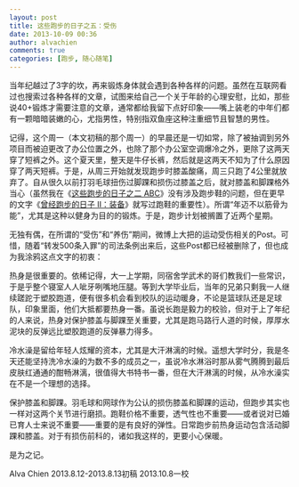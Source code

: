 ```yaml
---
layout: post
title: 这些跑步的日子之五：受伤
date: 2013-10-09 00:36
author: alvachien
comments: true
categories: [跑步, 随心随笔]
---
```

当年纪越过了3字的坎，再来锻炼身体就会遇到各种各样的问题。虽然在互联网看过也搜索过各种各样的文章，试图来给自己一个关于年龄的心理安慰，比如，那些说40+锻炼才需要注意的文章，通常都给我留下点好印象——嘴上装老的中年们都有一颗暗暗装嫩的心，尤指男性，特别指双鱼座这种注重细节且智慧的男性。

记得，这个周一（本文初稿的那个周一）的早晨还是一切如常，除了被抽调到另外项目而被迫更改了办公位置之外，也除了那个办公室空调爆冷之外，更除了这两天穿了短裤之外。这个夏天里，整天是牛仔长裤，然后就是这两天不知为了什么原因穿了两天短裤。于是，从周三开始就发现跑步时膝盖酸痛，周三只跑了4公里就放弃了。自从很久以前打羽毛球扭伤过脚踝和损伤过膝盖之后，就对膝盖和脚踝格外当心（虽然我在《<a title="这些跑步的日子之二 ABC" href="http://www.alvachien.com/alvablog/?p=1348" target="_blank">这些跑步的日子之二 ABC</a>》没有涉及跑步鞋的问题，但在更早的文字《<a title="曾经跑步的日子 II：装备" href="http://www.alvachien.com/alvablog/?p=864" target="_blank">曾经跑步的日子 II：装备</a>》就写过跑鞋的重要性）。所谓“年迈不以筋骨为能”，尤其是这种以健身为目的的锻炼。于是，跑步计划被搁置了近两个星期。

无独有偶，在所谓的“受伤”和“养伤”期间，微博上大把的运动受伤相关的Post。可惜，随着“转发500条入罪”的司法条例出来后，这些Post都已经被删除了，但也成为我涂鸦这点文字的初衷：

热身是很重要的。依稀记得，大一上学期，同宿舍学武术的哥们教我们一些常识，于是乎整个寝室人人呲牙咧嘴地压腿。等到大学毕业后，当年的兄弟只剩我一人继续蹉跎于塑胶跑道，便有很多机会看到校队的运动暖身，不论是篮球队还是足球队，印象里面，他们大抵都要热身一番。虽说长跑是毅力的校验，但对于上了年纪的人来说，热身对保护膝盖与脚踝至关重要，尤其是跑马路行人道的时候，厚厚水泥块的反弹远比塑胶跑道的反弹暴力得多。

冷水澡是留给年轻人炫耀的资本，尤其是大汗淋漓的时候。遥想大学时分，我是冬天还能坚持洗冷水澡的为数不多的成员之一，虽说冷水淋浴时那从雾气腾腾到最后皮肤红通通的酣畅淋漓，很值得大书特书一番，但在大汗淋漓的时候，从冷水澡实在不是一个理想的选择。

保护膝盖和脚踝。羽毛球和网球作为公认的损伤膝盖和脚踝的运动，但跑步其实也一样对这两个关节进行磨损。跑鞋价格不重要，透气性也不重要——或者说对已婚已育人士来说不重要——重要的是有良好的弹性。日常跑步前热身运动包含活动脚踝和膝盖。对于有损伤前科的，诸如我这样的，更要小心保暖。

是为之记。

Alva Chien
2013.8.12-2013.8.13初稿
2013.10.8一校
